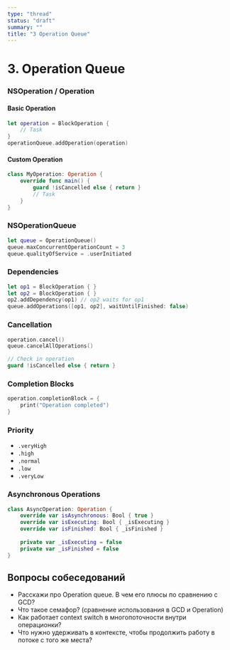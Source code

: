 ```yaml
---
type: "thread"
status: "draft"
summary: ""
title: "3 Operation Queue"
---
```


# 3. Operation Queue


### NSOperation / Operation

#### Basic Operation
```swift
let operation = BlockOperation {
    // Task
}
operationQueue.addOperation(operation)
```

#### Custom Operation
```swift
class MyOperation: Operation {
    override func main() {
        guard !isCancelled else { return }
        // Task
    }
}
```

### NSOperationQueue
```swift
let queue = OperationQueue()
queue.maxConcurrentOperationCount = 3
queue.qualityOfService = .userInitiated
```

### Dependencies
```swift
let op1 = BlockOperation { }
let op2 = BlockOperation { }
op2.addDependency(op1) // op2 waits for op1
queue.addOperations([op1, op2], waitUntilFinished: false)
```

### Cancellation
```swift
operation.cancel()
queue.cancelAllOperations()

// Check in operation
guard !isCancelled else { return }
```

### Completion Blocks
```swift
operation.completionBlock = {
    print("Operation completed")
}
```

### Priority
- `.veryHigh`
- `.high`
- `.normal`
- `.low`
- `.veryLow`

### Asynchronous Operations
```swift
class AsyncOperation: Operation {
    override var isAsynchronous: Bool { true }
    override var isExecuting: Bool { _isExecuting }
    override var isFinished: Bool { _isFinished }
    
    private var _isExecuting = false
    private var _isFinished = false
}
```

## Вопросы собеседований
- Расскажи про Operation queue. В чем его плюсы по сравнению с GCD?
- Что такое семафор? (сравнение использования в GCD и Operation)
- Как работает context switch в многопоточности внутри операционки?
- Что нужно удерживать в контексте, чтобы продолжить работу в потоке с того же места?

